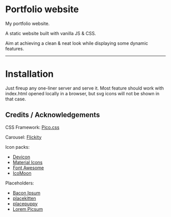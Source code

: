 # Portfolio website

My portfolio website.

A static website built with vanilla JS & CSS.

Aim at achieving a clean & neat look while displaying some dynamic features.



---

# Installation

Just fireup any one-liner server and serve it.
Most feature should work with index.html opened locally in a browser, but svg icons will not be shown in that case.


## Credits / Acknowledgements

CSS Framework: [Pico.css](https://picocss.com/)

Carousel: [Flickity](https://flickity.metafizzy.co/)

Icon packs: 
 * [Devicon](https://devicon.dev/)
 * [Material Icons](https://material.io/resources/icons)
 * [Font Awesome](https://github.com/FortAwesome/Font-Awesome)
 * [IcoMoon](https://icomoon.io/app/)

Placeholders:
 * [Bacon Ipsum](https://baconipsum.com/)
 * [placekitten](https://placekitten.com/)
 * [placepuppy](https://place-puppy.com/)
 * [Lorem Picsum](https://picsum.photos/)
